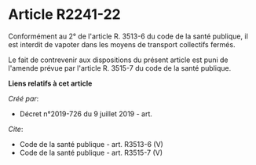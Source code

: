 # Article R2241-22

Conformément au 2° de l'article R. 3513-6 du code de la santé publique, il est interdit de vapoter dans les moyens de
transport collectifs fermés.

Le fait de contrevenir aux dispositions du présent article est puni de l'amende prévue par l'article R. 3515-7 du code de la
santé publique.

**Liens relatifs à cet article**

_Créé par_:

  - Décret n°2019-726 du 9 juillet 2019 - art.

_Cite_:

  - Code de la santé publique - art. R3513-6 (V)
  - Code de la santé publique - art. R3515-7 (V)
